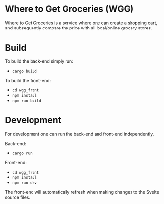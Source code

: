 # Where to Get Groceries (WGG)

Where to Get Groceries is a service where one can create a shopping cart, and subsequently
compare the price with all local/online grocery stores.

# Build
To build the back-end simply run:
* `cargo build`

To build the front-end:
* `cd wgg_front`
* `npm install`
* `npm run build`

# Development
For development one can run the back-end and front-end independently.

Back-end:
* `cargo run`

Front-end:
* `cd wgg_front`
* `npm install`
* `npm run dev`

The front-end will automatically refresh when making changes to the Svelte source files.